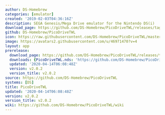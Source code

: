 ```yaml
---
author: DS-Homebrew
categories: [emulator]
created: '2019-02-03T04:36:16Z'
description: SEGA Genesis/Mega Drive emulator for the Nintendo DS(i)
download_page: https://github.com/DS-Homebrew/PicoDriveTWL/releases/tag/v2.0.2
github: DS-Homebrew/PicoDriveTWL
icon: https://raw.githubusercontent.com/DS-Homebrew/PicoDriveTWL/master/genesis-32x32.bmp
image: https://avatars2.githubusercontent.com/u/46971470?v=4
layout: app
prerelease:
  download_page: https://github.com/DS-Homebrew/PicoDriveTWL/releases/tag/v2.0.2
  downloads: {PicoDriveTWL.nds: 'https://github.com/DS-Homebrew/PicoDriveTWL/releases/download/v2.0.2/PicoDriveTWL.nds'}
  updated: '2020-04-14T06:08:48Z'
  version: v2.0.2
  version_title: v2.0.2
source: https://github.com/DS-Homebrew/PicoDriveTWL
systems: [DS]
title: PicoDriveTWL
updated: '2020-04-14T06:08:48Z'
version: v2.0.2
version_title: v2.0.2
wiki: https://github.com/DS-Homebrew/PicoDriveTWL/wiki
---
```

